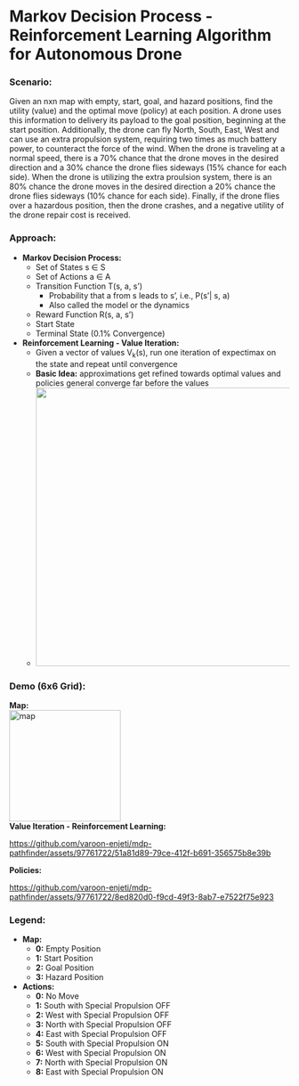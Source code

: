# Markov Decision Process - Reinforcement Learning Algorithm for Autonomous Drone

### Scenario:
Given an nxn map with empty, start, goal, and hazard positions, find the utility (value) and the optimal move (policy) at each position. A drone uses this information to delivery its payload to the goal position, beginning at the start position. Additionally, the drone can fly North, South, East, West and can use an extra propulsion system, requiring two times as much battery power, to counteract the force of the wind. When the drone is traveling at a normal speed, there is a 70% chance that the drone moves in the desired direction and a 30% chance the drone flies sideways (15% chance for each side). When the drone is utilizing the extra proulsion system, there is an 80% chance the drone moves in the desired direction a 20% chance the drone flies sideways (10% chance for each side). Finally, if the drone flies over a hazardous position, then the drone crashes, and a negative utility of the drone repair cost is received.

### Approach:
- **Markov Decision Process:**
  - Set of States s ∈ S
  - Set of Actions a ∈ A
  - Transition Function T(s, a, s’)
       - Probability that a from s leads to s’, i.e., P(s’| s, a)
       - Also called the model or the dynamics
  - Reward Function R(s, a, s’)
  - Start State
  - Terminal State (0.1% Convergence)
- **Reinforcement Learning - Value Iteration:**
  - Given a vector of values V<sub>k</sub>(s), run one iteration of expectimax on the state and repeat until convergence
  - **Basic Idea:** approximations get refined towards optimal values and policies general converge far before the values
  - <img width="500" src="https://github.com/varoon-enjeti/mdp-pathfinder/assets/97761722/db3f7b1d-2090-41d7-9590-ac318efb7951">

### Demo (6x6 Grid):
**Map:**
<br>
<img width="200" alt="map" src="https://github.com/varoon-enjeti/mdp-pathfinder/assets/97761722/b2d5506c-8855-4bd9-b240-49154bf98161">
<br>
**Value Iteration - Reinforcement Learning:**
<br>  


https://github.com/varoon-enjeti/mdp-pathfinder/assets/97761722/51a81d89-79ce-412f-b691-356575b8e39b



**Policies:**
<br>


https://github.com/varoon-enjeti/mdp-pathfinder/assets/97761722/8ed820d0-f9cd-49f3-8ab7-e7522f75e923



### Legend:
- **Map:**
  - **0:** Empty Position
  - **1:** Start Position
  - **2:** Goal Position
  - **3:** Hazard Position
- **Actions:**
  - **0:** No Move
  - **1:** South with Special Propulsion OFF
  - **2:** West with Special Propulsion OFF
  - **3:** North with Special Propulsion OFF
  - **4:** East with Special Propulsion OFF
  - **5:** South with Special Propulsion ON
  - **6:** West with Special Propulsion ON
  - **7:** North with Special Propulsion ON
  - **8:** East with Special Propulsion ON













